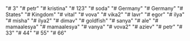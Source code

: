 "# 3" 
"# petr" 
"# kristina" 
"# 123" 
"# soda" 
"# Germany" 
"# Germany" 
"# States" 
"# Kingdom" 
"# vital" 
"# vova" 
"# vika2" 
"# lavr" 
"# egor" 
"# ilya" 
"# misha" 
"# ilya2" 
"# dimav" 
"# goldfish" 
"# sanya" 
"# ale" 
"# mamaalesya" 
"# mamaalesya" 
"# vanya" 
"# vova2" 
"# aziev" 
"# petr" 
"# 33" 
"# 44" 
"# 55" 
"# 66" 
